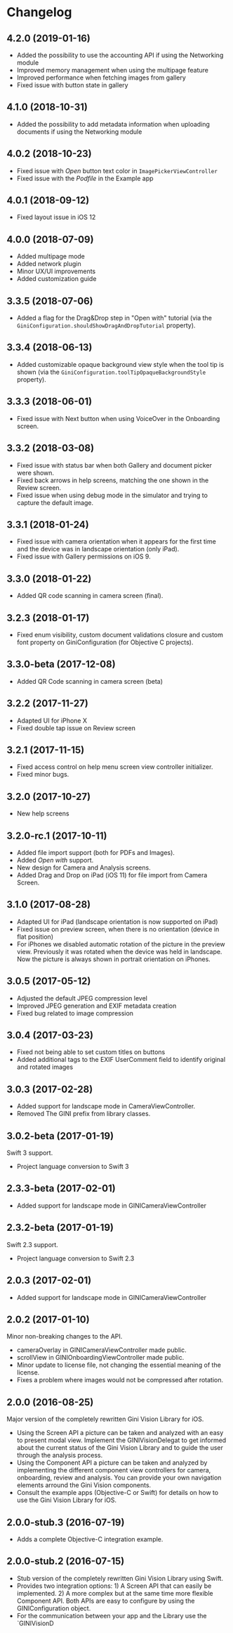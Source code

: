 Changelog
=========

4.2.0 (2019-01-16)
------------------

-   Added the possibility to use the accounting API
    if using the Networking module
-   Improved memory management when using the multipage feature
-   Improved performance when fetching images from gallery
-   Fixed issue with button state in gallery

4.1.0 (2018-10-31)
------------------

-   Added the possibility to add metadata information when uploading documents
    if using the Networking module

4.0.2 (2018-10-23)
------------------

-   Fixed issue with _Open_ button text color in `ImagePickerViewController`
-   Fixed issue with the _Podfile_ in the Example app

4.0.1 (2018-09-12)
------------------

-   Fixed layout issue in iOS 12

4.0.0 (2018-07-09)
------------------

-   Added multipage mode
-   Added network plugin
-   Minor UX/UI improvements
-   Added customization guide

3.3.5 (2018-07-06)
------------------

-   Added a flag for the Drag&Drop step in "Open with" tutorial (via the `GiniConfiguration.shouldShowDragAndDropTutorial` property).

3.3.4 (2018-06-13)
------------------

-   Added customizable opaque background view style when the tool tip is shown (via the `GiniConfiguration.toolTipOpaqueBackgroundStyle` property).

3.3.3 (2018-06-01)
------------------

-   Fixed issue with Next button when using VoiceOver in the Onboarding screen.

3.3.2 (2018-03-08)
------------------

-   Fixed issue with status bar when both Gallery and document picker were shown.
-   Fixed back arrows in help screens, matching the one shown in the Review screen.
-   Fixed issue when using debug mode in the simulator and trying to capture the default image.

3.3.1 (2018-01-24)
------------------

-   Fixed issue with camera orientation when it appears for the first time
    and the device was in landscape orientation (only iPad).
-   Fixed issue with Gallery permissions on iOS 9.

3.3.0 (2018-01-22)
------------------

-   Added QR code scanning in camera screen (final).

3.2.3 (2018-01-17)
------------------

-   Fixed enum visibility, custom document validations closure and
    custom font property on GiniConfiguration (for Objective C projects).

3.3.0-beta (2017-12-08)
------------------

-   Added QR Code scanning in camera screen (beta)

3.2.2 (2017-11-27)
------------------

-   Adapted UI for iPhone X
-   Fixed double tap issue on Review screen

3.2.1 (2017-11-15)
------------------

-   Fixed access control on help menu screen view controller initializer.
-   Fixed minor bugs.

3.2.0 (2017-10-27)
------------------

-   New help screens

3.2.0-rc.1 (2017-10-11)
------------------

-   Added file import support (both for PDFs and Images).
-   Added _Open with_ support.
-   New design for Camera and Analysis screens.
-   Added Drag and Drop on iPad (iOS 11) for file import from Camera Screen.

3.1.0 (2017-08-28)
------------------

-   Adapted UI for iPad (landscape orientation is now supported on iPad)
-   Fixed issue on preview screen, when there is no orientation (device in flat position)
-   For iPhones we disabled automatic rotation of the picture in the preview view. Previously it was rotated when the device was held in landscape. Now the picture is always shown in portrait orientation on iPhones.

3.0.5 (2017-05-12)
------------------

-   Adjusted the default JPEG compression level
-   Improved JPEG generation and EXIF metadata creation
-   Fixed bug related to image compression

3.0.4 (2017-03-23)
------------------

-   Fixed not being able to set custom titles on buttons
-   Added additional tags to the EXIF UserComment field to identify original and rotated images

3.0.3 (2017-02-28)
------------------

-   Added support for landscape mode in CameraViewController.
-   Removed The GINI prefix from library classes.

3.0.2-beta (2017-01-19)
------------------

Swift 3 support.

-   Project language conversion to Swift 3

2.3.3-beta (2017-02-01)
------------------

-   Added support for landscape mode in GINICameraViewController

2.3.2-beta (2017-01-19)
------------------


Swift 2.3 support.

-   Project language conversion to Swift 2.3

2.0.3 (2017-02-01)
------------------

-   Added support for landscape mode in GINICameraViewController

2.0.2 (2017-01-10)
------------------

Minor non-breaking changes to the API.

-   cameraOverlay in GINICameraViewController made public.
-   scrollView in GINIOnboardingViewController made public.
-   Minor update to license file, not changing the essential meaning of the license.
-   Fixes a problem where images would not be compressed after rotation.

2.0.0 (2016-08-25)
------------------

Major version of the completely rewritten Gini Vision Library for iOS.

-   Using the Screen API a picture can be taken and analyzed with an easy to present modal view. Implement the GINIVisionDelegat to get informed about the current status of the Gini Vision Library and to guide the user through the analysis process.
-   Using the Component API a picture can be taken and analyzed by implementing the different component view controllers for camera, onboarding, review and analysis. You can provide your own navigation elements arround the Gini Vision components.
-   Consult the example apps (Objective-C or Swift) for details on how to use the Gini Vision Library for iOS.

2.0.0-stub.3 (2016-07-19)
-------------------------

-   Adds a complete Objective-C integration example.

2.0.0-stub.2 (2016-07-15)
-------------------------

-   Stub version of the completely rewritten Gini Vision Library using Swift.
-   Provides two integration options: 1) A Screen API ​that can easily be implemented. 2) A more complex ​but at the same time​ more flexible Component API. Both APIs are ​easy to configure by using ​the GINIConfiguration object.
-   For ​the​ communication between your app and the Library use the \`GINIVisionD
